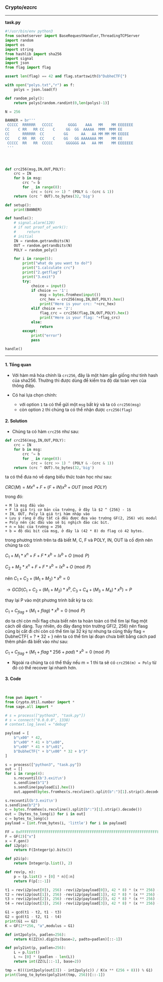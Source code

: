 
### Crypto/ezcrc

---

**task.py**

```py
#!/usr/bin/env python3
from socketserver import BaseRequestHandler,ThreadingTCPServer
import random
import os
import string
from hashlib import sha256
import signal
import json
from flag import flag

assert len(flag) == 42 and flag.startswith(b"DubheCTF{")

with open("polys.txt","r") as f:
    polys = json.load(f)

def random_poly():
    return polys[random.randint(0,len(polys)-1)]

N = 256

BANNER = br'''
 CCCCC  RRRRRR   CCCCC       GGGG    AAA   MM    MM EEEEEEE 
CC    C RR   RR CC    C     GG  GG  AAAAA  MMM  MMM EE      
CC      RRRRRR  CC         GG      AA   AA MM MM MM EEEEE   
CC    C RR  RR  CC    C    GG   GG AAAAAAA MM    MM EE      
 CCCCC  RR   RR  CCCCC      GGGGGG AA   AA MM    MM EEEEEEE 
 '''




def crc256(msg,IN,OUT,POLY):
    crc = IN
    for b in msg:
        crc ^= b
        for _ in range(8):
            crc = (crc >> 1) ^ (POLY & -(crc & 1))
    return (crc ^ OUT).to_bytes(32,'big')

def setup():
    print(BANNER)

def handle():
    # signal.alarm(120)
    # if not proof_of_work():
    #     return
    # initial
    IN = random.getrandbits(N)
    OUT = random.getrandbits(N)
    POLY = random_poly()

    for i in range(5):
        print("what do you want to do?")
        print("1.calculate crc")
        print("2.getflag")
        print("3.exit")
        try:
            choice = input()
            if choice == '1':
                msg = bytes.fromhex(input())
                crc_hex = crc256(msg,IN,OUT,POLY).hex()
                print("Here is your crc: "+crc_hex)
            elif choice == '2':
                flag_crc = crc256(flag,IN,OUT,POLY).hex()
                print("Here is your flag: "+flag_crc)
            else:
                return
        except:
            print("error")
            pass

handle()
```

---

#### 1. Tổng quan 

+ Với hàm mã hóa chính là `crc256`, đây là một hàm gần giống như tính hash của sha256. Thường thì được dùng để kiểm tra độ dài toàn vẹn của thông điệp.

+ Có hai lựa chọn chính:
    + với option `1` ta có thể gửi một `msg` bất kỳ và ta có `crc256(msg)`
    + còn option `2` thì chúng ta có thể nhận được `crc256(flag)`

#### 2. Solution

+ Chúng ta có hàm `crc256` như sau:

```py
def crc256(msg,IN,OUT,POLY):
    crc = IN
    for b in msg:
        crc ^= b
        for _ in range(8):
            crc = (crc >> 1) ^ (POLY & -(crc & 1))
    return (crc ^ OUT).to_bytes(32,'big')
```

ta có thể đưa nó về dạng biểu thức toán học như sau:

$CRC(M) = Mx^n + F + (F + {IN})x^b + {OUT} \pmod{{POLY}}$

trong đó:

    + M là msg đầu vào
    + F là giá trị cơ bản của trường, ở đây là $2 ^ {256} - 1$
    + IN, OUT, Poly là giá trị hàm nhập vào
    + Lưu ý ràng ở đây tất cả đều được đưa vào trường GF(2, 256) với modul = Poly nên các đầu vào sẽ bị nghịch đảo các bit.
    + n = bậc của trường = 256
    + b = độ dài bit của msg, ở đây là (42 * 8) do flag có 42 bytes.


trong phương trình trên ta đã biết M, C, F và POLY, IN, OUT là cố định nên chúng ta có:

$C_1 + M_1 * x ^ n + F + F * x ^ b =  {I}x^b + {O} \pmod{P}$

$C_2 + M_2 * x ^ n + F + F * x ^ b =  {I}x^b + {O} \pmod{P}$

nên $C_1 + C_2 + (M_1 + M_2) * x ^ b = 0$

$\to GCD(C_1 + C_2 + (M_1 + M_2) * x ^ b, C_3 + C_4 + (M_3 + M_4) * x ^ b) = P$

thay lại P vào một phương trình bất kỳ ta có:

$C_1 + C_{flag} + (M_1 + {flag}) * x ^ b = 0 \pmod{P}$

do ta chỉ còn mỗi flag chưa biết nên ta hoàn toàn có thể tìm lại flag một cách dễ dàng. Tuy nhiên, do đây đang tròn trường GF(2, 256) nên flasg cũng bị cắt đi chỉ còn có thể tìm lại 32 ký tự nhưng ta cũng thấy flag = DubheCTF{ + ? * 32 + } nên ta có thể tìm lại đoạn chưa biết bằng cách pad thêm phần đã biết vào như sau:

$C_1 + C_{flag} + (M_1 + {flag * 256 + pad}) * x ^ b = 0 \pmod{P}$

+ Ngoài ra chúng ta có thể thấy nếu m = 1 thì ta sẽ có `crc256(m) = Poly` từ đó có thể recover lại nhanh hơn.

#### 3. Code

```py


from pwn import *
from Crypto.Util.number import *
from sage.all import *

# s = process(["python3", "task.py"])
# s = connect("0.0.0.0", 1338)
# context.log_level = "debug"

payload = [
    b"\x00" * 42,
    b"\x00" * 41 + b"\x80",
    b"\x00" * 41 + b"\x01",
    b"DubheCTF{" + b"\x00" * 32 + b"}"
]

s = process(["python3", "task.py"])
out = []
for i in range(4):
    s.recvuntil(b'3.exit\n')
    s.sendline(b"1")
    s.sendline(payload[i].hex())
    out.append(bytes.fromhex(s.recvline().split(b":")[1].strip().decode()))

s.recvuntil(b'3.exit\n')
s.sendline(b"2")
c = bytes.fromhex(s.recvline().split(b":")[1].strip().decode())
out = [bytes_to_long(i) for i in out]
c = bytes_to_long(c)
payload = [int.from_bytes(i, 'little') for i in payload]

FF = 0xFFFFFFFFFFFFFFFFFFFFFFFFFFFFFFFFFFFFFFFFFFFFFFFFFFFFFFFFFFFFFFFF
F = GF(2)["x"]
x = F.gen()
def i2p(p):
    return F(Integer(p).bits())

def p2i(p):
    return Integer(p.list(), 2)

def rev(p, n):
    p = (p.list() + [0] * n)[:n]
    return F(p[::-1])

t1 = rev(i2p(out[0]), 256) -rev(i2p(payload[0]), 42 * 8) * (x ** 256) - rev(i2p(FF), 256) *(1 + x ** (42 * 8))
t2 = rev(i2p(out[1]), 256) -rev(i2p(payload[1]), 42 * 8) * (x ** 256) - rev(i2p(FF), 256) *(1 + x ** (42 * 8))
t3 = rev(i2p(out[2]), 256) -rev(i2p(payload[2]), 42 * 8) * (x ** 256) - rev(i2p(FF), 256) *(1 + x ** (42 * 8))
t4 = rev(i2p(out[3]), 256) -rev(i2p(payload[3]), 42 * 8) * (x ** 256) - rev(i2p(FF), 256) *(1 + x ** (42 * 8))

G1 = gcd(t1 - t2, t1 - t3)
G2 = gcd(t1 - t2, t1 - t4)
print(G1 == G2)
K = GF(2**256, "a",modulus = G1)

def int2poly(n, padlen=256):
    return K(ZZ(n).digits(base=2, padto=padlen)[::-1])

def poly2int(p, padlen=256):
    L = p.list()
    L += [0] * (padlen - len(L))
    return int(ZZ(L[::-1], base=2))

tmp = K(((int2poly(out[3]) - int2poly(c)) / K(x ** (256 + 8))) % G1)
print(long_to_bytes(poly2int(tmp, 256))[::-1])
```
